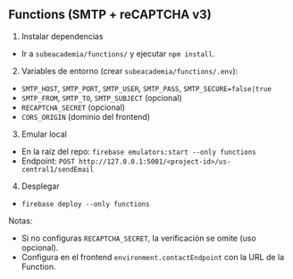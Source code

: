 ## Functions (SMTP + reCAPTCHA v3)

1) Instalar dependencias
- Ir a `subeacademia/functions/` y ejecutar `npm install`.

2) Variables de entorno (crear `subeacademia/functions/.env`):
- `SMTP_HOST`, `SMTP_PORT`, `SMTP_USER`, `SMTP_PASS`, `SMTP_SECURE=false|true`
- `SMTP_FROM`, `SMTP_TO`, `SMTP_SUBJECT` (opcional)
- `RECAPTCHA_SECRET` (opcional)
- `CORS_ORIGIN` (dominio del frontend)

3) Emular local
- En la raíz del repo: `firebase emulators:start --only functions`
- Endpoint: `POST http://127.0.0.1:5001/<project-id>/us-central1/sendEmail`

4) Desplegar
- `firebase deploy --only functions`

Notas:
- Si no configuras `RECAPTCHA_SECRET`, la verificación se omite (uso opcional).
- Configura en el frontend `environment.contactEndpoint` con la URL de la Function.
